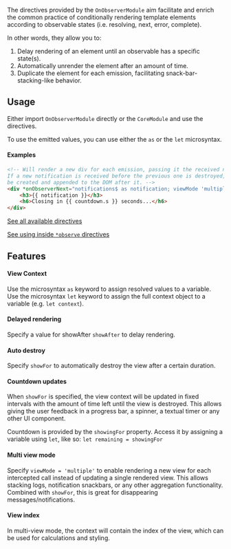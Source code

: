 The directives provided by the `OnObserverModule` aim facilitate and enrich the common practice of conditionally rendering template elements according to observable states (i.e. resolving, next, error, complete).

In other words, they allow you to:
1. Delay rendering of an element until an observable has a specific state(s).
2. Automatically unrender the element after an amount of time.
3. Duplicate the element for each emission, facilitating snack-bar-stacking-like behavior.

## Usage
Either import `OnObserverModule` directly or the `CoreModule` and use the directives.

To use the emitted values, you can use either the `as` or the `let` microsyntax.

#### Examples

```html
<!-- Will render a new div for each emission, passing it the received notification and destroying it after 5 seconds.
If a new notification is received before the previous one is destroyed, the div will not be replaced. A new one will 
be created and appended to the DOM after it. -->
<div *onObserverNext="notifications$ as notification; viewMode 'multiple'; showFor '5s'; let countdown = showingFor">
    <h3>{{ notification }}</h3>
    <h6>Closing in {{ countdown.s }} seconds...</h6>
</div>
```

[See all available directives](/docs/zen/modules/OnObserverModule.html)

[See using inside `*observe` directives](observemodule.html#shared-observable)

## Features

#### View Context
Use the microsyntax `as` keyword to assign resolved values to a variable.
Use the microsyntax `let` keyword to assign the  full context object to a variable (e.g. `let context`).
 
#### Delayed rendering
Specify a value for showAfter `showAfter` to delay rendering.

#### Auto destroy
Specify `showFor` to automatically destroy the view after a certain duration.

#### Countdown updates
When `showFor` is specified, the view context will be updated in fixed intervals with the
amount of time left until the view is destroyed. This allows giving the user feedback in a progress bar, a spinner, a textual timer
or any other UI component. 

Countdown is provided by the `showingFor` property. Access it by assigning a variable using `let`, like so:
`let remaining = showingFor`

#### Multi view mode
Specify `viewMode = 'multiple'` to enable rendering a new view for each intercepted call
instead of updating a single rendered view. This allows stacking logs, notification snackbars, or any other aggregation functionality.
Combined with `showFor`, this is great for disappearing messages/notifications.

#### View index
In multi-view mode, the context will contain the index of the view, which can be used for calculations and styling.
